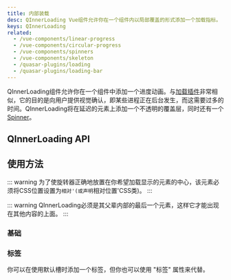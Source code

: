 ```yaml
---
title: 内部装载
desc: QInnerLoading Vue组件允许你在一个组件内以局部覆盖的形式添加一个加载指标。
keys: QInnerLoading
related:
  - /vue-components/linear-progress
  - /vue-components/circular-progress
  - /vue-components/spinners
  - /vue-components/skeleton
  - /quasar-plugins/loading
  - /quasar-plugins/loading-bar
---
```


QInnerLoading组件允许你在一个组件中添加一个进度动画。与[加载插件](/quasar-plugins/loading)非常相似，它的目的是向用户提供视觉确认，即某些进程正在后台发生，而这需要过多的时间。QInnerLoading将在延迟的元素上添加一个不透明的覆盖层，同时还有一个[Spinner](/vue-components/spinners)。

## QInnerLoading API

<doc-api file="QInnerLoading" />

## 使用方法

::: warning
为了使旋转器正确地放置在你希望加载显示的元素的中心，该元素必须将CSS位置设置为`相对'(或声明`相对位置'CSS类)。
:::

::: warning
QInnerLoading必须是其父辈内部的最后一个元素，这样它才能出现在其他内容的上面。
:::

### 基础

<doc-example title="基础" file="QInnerLoading/Basic" />

### 标签 <q-badge align="top" color="brand-primary" label="v2.2+" />

你可以在使用默认槽时添加一个标签，但你也可以使用 "标签" 属性来代替。

<doc-example title="标签属性" file="QInnerLoading/LabelProp" />
